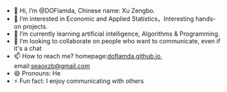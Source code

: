 - 👋 Hi, I’m @DOFlamda, Chinese name: Xu Zengbo.
- 👀 I’m interested in Economic and Applied Statistics，Interesting hands-on projects.
- 🌱 I’m currently learning artificial intelligence, Algorithms & Programming.
- 💞️ I’m looking to collaborate on people who want to communicate, even if it's a chat
- 📫 How to reach me? homepage:[doflamda.github.io](https://doflamda.github.io/), email:seaoxzb@gmail.com
- 😄 Pronouns: He
- ⚡ Fun fact: I enjoy communicating with others

<!---
DOFlamda/DOFlamda is a ✨ special ✨ repository because its `README.md` (this file) appears on your GitHub profile.
You can click the Preview link to take a look at your changes.
--->
